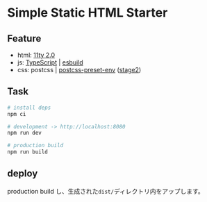 # Simple Static HTML Starter

## Feature

- html: [11ty 2.0](https://github.com/11ty/eleventy/)
- js: [TypeScript](https://www.typescriptlang.org/ja/) | [esbuild](https://esbuild.github.io/)
- css: postcss | [postcss-preset-env](https://github.com/csstools/postcss-plugins/tree/main/plugin-packs/postcss-preset-env) ([stage2](https://preset-env.cssdb.org/features/#stage-2))

## Task

```sh
# install deps
npm ci

# development -> http://localhost:8080
npm run dev

# production build
npm run build
```

## deploy

production build し、生成された`dist/`ディレクトリ内をアップします。
